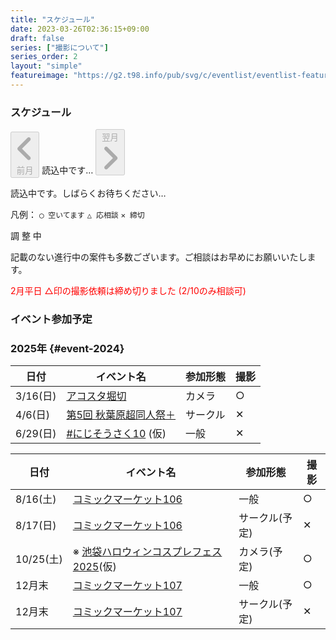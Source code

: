 ```yaml
---
title: "スケジュール"
date: 2023-03-26T02:36:15+09:00
draft: false
series: ["撮影について"]
series_order: 2
layout: "simple"
featureimage: "https://g2.t98.info/pub/svg/c/eventlist/eventlist-featured.webp"
---
```


<h3 id="event" class="profile-name text-center text-2xl">スケジュール</h3>

<div id="cal-button">
<button id="prevButton" class="flex m-1 rounded enabled:bg-primary-600 p-1.5 enabled:text-neutral enabled:hover:bg-primary-500 enabled:dark:bg-primary-800  enabled:dark:hover:bg-primary-700 disabled:border disabled:border-neutral-300 disabled:dark:border-neutral-700 disabled:cursor-not-allowed disabled:m-0.5 items-center" onclick="changeMonth(-1)" disabled>
<span class="relative block align-text-bottom icon">
  <svg xmlns="http://www.w3.org/2000/svg" viewBox="0 0 320 512"><!--!Font Awesome Free 6.6.0 by @fontawesome - https://fontawesome.com License - https://fontawesome.com/license/free Copyright 2024 Fonticons, Inc.--><path fill="currentColor" d="M41.4 233.4c-12.5 12.5-12.5 32.8 0 45.3l160 160c12.5 12.5 32.8 12.5 45.3 0s12.5-32.8 0-45.3L109.3 256 246.6 118.6c12.5-12.5 12.5-32.8 0-45.3s-32.8-12.5-45.3 0l-160 160z"/></svg>
</span>
前月</button>
<span id="monthYear" class="p-1.5">読込中です…</span>
<button id="nextButton" class="flex m-1 rounded enabled:bg-primary-600 p-1.5 enabled:text-neutral enabled:hover:bg-primary-500 enabled:dark:bg-primary-800  enabled:dark:hover:bg-primary-700 disabled:border disabled:border-neutral-300 disabled:dark:border-neutral-700 disabled:cursor-not-allowed disabled:m-0.5 items-center" onclick="changeMonth(1)" disabled>翌月
<span class="relative block align-text-bottom icon">
<svg xmlns="http://www.w3.org/2000/svg" viewBox="0 0 320 512"><!--!Font Awesome Free 6.6.0 by @fontawesome - https://fontawesome.com License - https://fontawesome.com/license/free Copyright 2024 Fonticons, Inc.--><path fill="currentColor" d="M278.6 233.4c12.5 12.5 12.5 32.8 0 45.3l-160 160c-12.5 12.5-32.8 12.5-45.3 0s-12.5-32.8 0-45.3L210.7 256 73.4 118.6c-12.5-12.5-12.5-32.8 0-45.3s32.8-12.5 45.3 0l160 160z"/></svg>
</span>
</button>
</div>

<div id="calendar">
  <div className="flex justify-center" aria-label="読み込み中">
    <p class="text-center text-xl">読込中です。しばらくお待ちください…</p>
  </div>
</div>

凡例： `◯ 空いてます` `△ 応相談` `✕ 締切` 

<span id="showMaxRange">調 整 中</span>  

<script src="/show-event-cal.js"></script>

記載のない進行中の案件も多数ございます。ご相談はお早めにお願いいたします。

<span style="color:red">2月平日 △印の撮影依頼は締め切りました (2/10のみ相談可)</span>

<h3 id="event" class="profile-name text-center text-2xl">イベント参加予定</h3>

### 2025年 {#event-2024}

<div class="grid grid-cols-1 lg:grid-cols-2">
<div>

| 日付     | イベント名                                                                                                   | 参加形態 | 撮影 |
| -------- | ------------------------------------------------------------------------------------------------------------ | -------- | ---- |
| 3/16(日) | [アコスタ堀切](https://acosta.jp/event/horikiri/)                                                            | カメラ   | ○    |
| 4/6(日)  | [第5回 秋葉原超同人祭＋](https://www.melonbooks.co.jp/special/b/0/fair_dojin/5th_akihabaradojinfes/general/) | サークル | ✕    |
| 6/29(日) | [#にじそうさく10](https://nijisanji.familiar-life.info/) (仮)                                                | 一般     | ✕    |

</div><div>

| 日付      | イベント名                                                             | 参加形態       | 撮影 |
| --------- | ---------------------------------------------------------------------- | -------------- | ---- |
| 8/16(土)  | [コミックマーケット106](https://www.comiket.co.jp/info-a/)             | 一般           | ○    |
| 8/17(日)  | [コミックマーケット106](https://www.comiket.co.jp/info-a/)             | サークル(予定) | ✕    |
| 10/25(土) | ※ [池袋ハロウィンコスプレフェス2025](https://ikebukurocosplay.jp/)(仮) | カメラ(予定)   | ○    |
| 12月末    | [コミックマーケット107](https://www.comiket.co.jp/info-a/)             | 一般           | ○    |
| 12月末    | [コミックマーケット107](https://www.comiket.co.jp/info-a/)             | サークル(予定) | ✕    |

</div></div>
